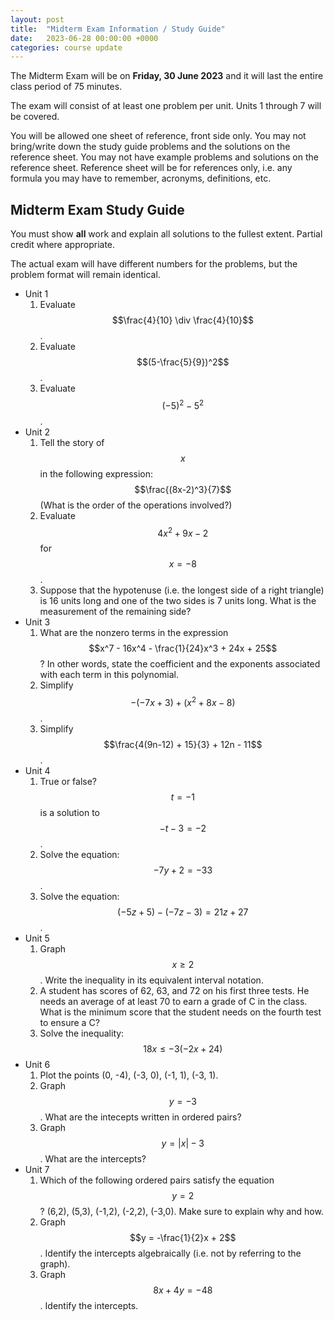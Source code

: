 ```yaml
---
layout: post
title:  "Midterm Exam Information / Study Guide"
date:   2023-06-28 00:00:00 +0000
categories: course update
---
```


The Midterm Exam will be on **Friday, 30 June 2023** and it will last the entire class period of 75 minutes.

The exam will consist of at least one problem per unit.
Units 1 through 7 will be covered.

You will be allowed one sheet of reference, front side only. You may not bring/write down the study guide problems and the solutions on the reference sheet.
You may not have example problems and solutions on the reference sheet. Reference sheet will be for references only, i.e. any formula you may have to remember, acronyms, definitions, etc.

## Midterm Exam Study Guide

You must show **all** work and explain all solutions to the fullest extent.
Partial credit where appropriate.

The actual exam will have different numbers for the problems, but the problem format will remain identical. 

* Unit 1
  1. Evaluate $$\frac{4}{10} \div \frac{4}{10}$$.
  2. Evaluate $$(5-\frac{5}{9})^2$$.
  3. Evaluate $$(-5)^2 - 5^2$$. 
* Unit 2
  1. Tell the story of $$x$$ in the following expression: $$\frac{(8x-2)^3}{7}$$ (What is the order of the operations involved?)
  2. Evaluate $$4x^2 + 9x - 2$$ for $$x = -8$$. 
  3. Suppose that the hypotenuse (i.e. the longest side of a right triangle) is 16 units long and one of the two sides is 7 units long. What is the measurement of the remaining side?
* Unit 3
  1. What are the nonzero terms in the expression $$x^7 - 16x^4 - \frac{1}{24}x^3 + 24x + 25$$? In other words, state the coefficient and the exponents associated with each term in this polynomial.
  2. Simplify $$-(-7x + 3) + (x^2 + 8x - 8)$$. 
  3. Simplify $$\frac{4(9n-12) + 15}{3} + 12n - 11$$.
* Unit 4
  1. True or false? $$t=-1$$ is a solution to $$-t - 3 = -2$$. 
  2. Solve the equation: $$-7y + 2 = -33$$.
  3. Solve the equation: $$(-5z + 5) - (-7z - 3) = 21z + 27$$.
* Unit 5
  1. Graph $$x \geq 2$$. Write the inequality in its equivalent interval notation.
  2. A student has scores of 62, 63, and 72 on his first three tests. He needs an average of at least 70 to earn a grade of C in the class. What is the minimum score that the student needs on the fourth test to ensure a C?
  3. Solve the inequality: $$18x \leq -3(-2x+24)$$
* Unit 6
  1. Plot the points (0, -4), (-3, 0), (-1, 1), (-3, 1). 
  2. Graph $$y = -3$$. What are the intecepts written in ordered pairs?
  3. Graph $$y = |x| - 3$$. What are the intercepts?
* Unit 7
  1. Which of the following ordered pairs satisfy the equation $$y = 2$$? (6,2), (5,3), (-1,2), (-2,2), (-3,0). Make sure to explain why and how.
  2. Graph $$y = -\frac{1}{2}x + 2$$. Identify the intercepts algebraically (i.e. not by referring to the graph).
  3. Graph $$8x + 4y = -48$$. Identify the intercepts. 